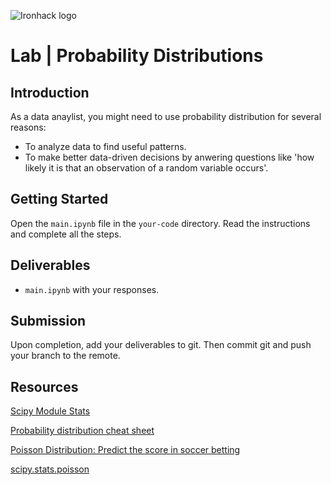 
![Ironhack logo](https://i.imgur.com/1QgrNNw.png)

# Lab | Probability Distributions


## Introduction

As a data anaylist, you might need to use probability distribution for several reasons: 
- To analyze data to find useful patterns.
- To make better data-driven decisions by anwering questions like 'how likely it is that an observation of a random variable occurs'.

## Getting Started

Open the `main.ipynb` file in the `your-code` directory. Read the instructions and complete all the steps. 

## Deliverables

- `main.ipynb` with your responses.

## Submission

Upon completion, add your deliverables to git. Then commit git and push your branch to the remote.

## Resources

[Scipy Module Stats](https://docs.scipy.org/doc/scipy/reference/stats.html)

[Probability distribution cheat sheet](http://blog.cloudera.com/blog/2015/12/common-probability-distributions-the-data-scientists-crib-sheet/)

[Poisson Distribution: Predict the score in soccer betting](https://www.pinnacle.com/en/betting-articles/Soccer/how-to-calculate-poisson-distribution/MD62MLXUMKMXZ6A8)

[scipy.stats.poisson](https://docs.scipy.org/doc/scipy/reference/generated/scipy.stats.poisson.html)
